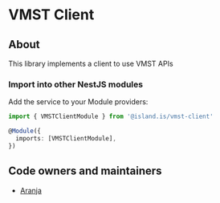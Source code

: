 # VMST Client

## About

This library implements a client to use VMST APIs

### Import into other NestJS modules

Add the service to your Module providers:

```typescript
import { VMSTClientModule } from '@island.is/vmst-client'

@Module({
  imports: [VMSTClientModule],
})
```

## Code owners and maintainers

- [Aranja](https://github.com/orgs/island-is/teams/aranja/members)
